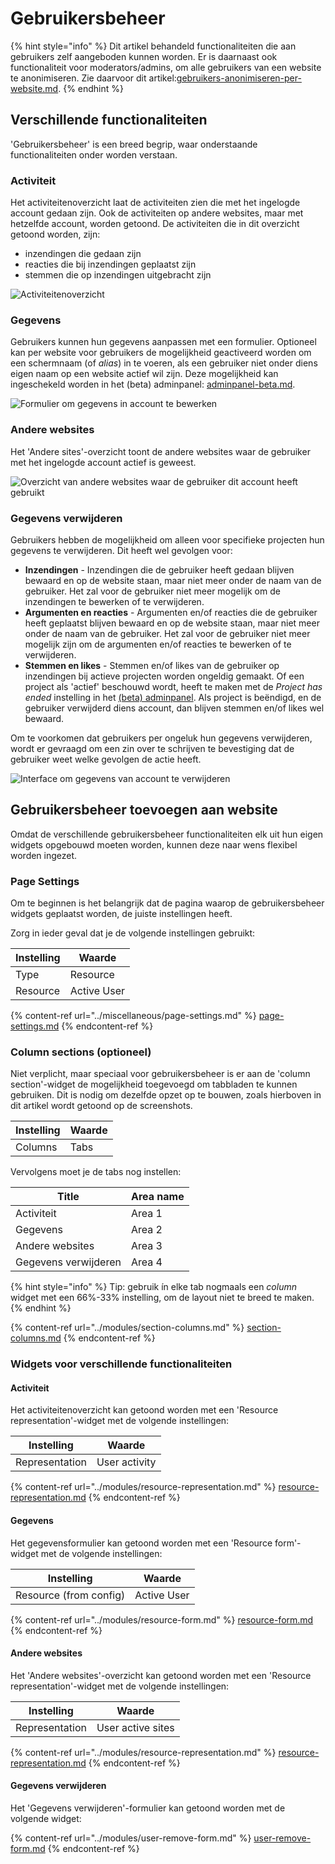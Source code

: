 # Gebruikersbeheer

{% hint style="info" %}
Dit artikel behandeld functionaliteiten die aan gebruikers zelf aangeboden kunnen worden. Er is daarnaast ook functionaliteit voor moderators/admins, om alle gebruikers van een website te anonimiseren. Zie daarvoor dit artikel:[gebruikers-anonimiseren-per-website.md](gebruikers-anonimiseren-per-website.md "mention").
{% endhint %}

## Verschillende functionaliteiten

'Gebruikersbeheer' is een breed begrip, waar onderstaande functionaliteiten onder worden verstaan.

### Activiteit

Het activiteitenoverzicht laat de activiteiten zien die met het ingelogde account gedaan zijn. Ook de activiteiten op andere websites, maar met hetzelfde account, worden getoond. De activiteiten die in dit overzicht getoond worden, zijn:

* inzendingen die gedaan zijn
* reacties die bij inzendingen geplaatst zijn
* stemmen die op inzendingen uitgebracht zijn

![Activiteitenoverzicht](../../.gitbook/assets/Activiteit.png)

### Gegevens

Gebruikers kunnen hun gegevens aanpassen met een formulier. Optioneel kan per website voor gebruikers de mogelijkheid geactiveerd worden om een schermnaam (of _alias_) in te voeren, als een gebruiker niet onder diens eigen naam op een website actief wil zijn. Deze mogelijkheid kan ingeschekeld worden in het (beta) adminpanel: [adminpanel-beta.md](../miscellaneous/adminpanel-beta.md "mention").

![Formulier om gegevens in account te bewerken](../../.gitbook/assets/Gegevens.png)

### Andere websites

Het 'Andere sites'-overzicht toont de andere websites waar de gebruiker met het ingelogde account actief is geweest.

![Overzicht van andere websites waar de gebruiker dit account heeft gebruikt](<../../.gitbook/assets/Andere websites.png>)

### Gegevens verwijderen

Gebruikers hebben de mogelijkheid om alleen voor specifieke projecten hun gegevens te verwijderen. Dit heeft wel gevolgen voor:

* **Inzendingen** - Inzendingen die de gebruiker heeft gedaan blijven bewaard en op de website staan, maar niet meer onder de naam van de gebruiker. Het zal voor de gebruiker niet meer mogelijk om de inzendingen te bewerken of te verwijderen.
* **Argumenten en reacties** - Argumenten en/of reacties die de gebruiker heeft geplaatst blijven bewaard en op de website staan, maar niet meer onder de naam van de gebruiker. Het zal voor de gebruiker niet meer mogelijk zijn om de argumenten en/of reacties te bewerken of te verwijderen.
* **Stemmen en likes** - Stemmen en/of likes van de gebruiker op inzendingen bij actieve projecten worden ongeldig gemaakt. Of een project als 'actief' beschouwd wordt, heeft te maken met de _Project has ended_ instelling in het [(beta) adminpanel](../miscellaneous/adminpanel-beta.md). Als project is beëndigd, en de gebruiker verwijderd diens account, dan blijven stemmen en/of likes wel bewaard.

Om te voorkomen dat gebruikers per ongeluk hun gegevens verwijderen, wordt er gevraagd om een zin over te schrijven te bevestiging dat de gebruiker weet welke gevolgen de actie heeft.

![Interface om gegevens van account te verwijderen](<../../.gitbook/assets/Gegevens verwijderen.png>)

## Gebruikersbeheer toevoegen aan website

Omdat de verschillende gebruikersbeheer functionaliteiten elk uit hun eigen widgets opgebouwd moeten worden, kunnen deze naar wens flexibel worden ingezet.

### Page Settings

Om te beginnen is het belangrijk dat de pagina waarop de gebruikersbeheer widgets geplaatst worden, de juiste instellingen heeft.

Zorg in ieder geval dat je de volgende instellingen gebruikt:

| Instelling | Waarde      |
| ---------- | ----------- |
| Type       | Resource    |
| Resource   | Active User |

{% content-ref url="../miscellaneous/page-settings.md" %}
[page-settings.md](../miscellaneous/page-settings.md)
{% endcontent-ref %}

### Column sections (optioneel)

Niet verplicht, maar speciaal voor gebruikersbeheer is er aan de 'column section'-widget de mogelijkheid toegevoegd om tabbladen te kunnen gebruiken. Dit is nodig om dezelfde opzet op te bouwen, zoals hierboven in dit artikel wordt getoond op de screenshots.

| Instelling | Waarde |
| ---------- | ------ |
| Columns    | Tabs   |

Vervolgens moet je de tabs nog instellen:

| Title                | Area name |
| -------------------- | --------- |
| Activiteit           | Area 1    |
| Gegevens             | Area 2    |
| Andere websites      | Area 3    |
| Gegevens verwijderen | Area 4    |

{% hint style="info" %}
Tip: gebruik ín elke tab nogmaals een _column_ widget met een 66%-33% instelling, om de layout niet te breed te maken.
{% endhint %}

{% content-ref url="../modules/section-columns.md" %}
[section-columns.md](../modules/section-columns.md)
{% endcontent-ref %}

### Widgets voor verschillende functionaliteiten

#### Activiteit

Het activiteitenoverzicht kan getoond worden met een 'Resource representation'-widget met de volgende instellingen:

| Instelling     | Waarde        |
| -------------- | ------------- |
| Representation | User activity |

{% content-ref url="../modules/resource-representation.md" %}
[resource-representation.md](../modules/resource-representation.md)
{% endcontent-ref %}

#### Gegevens

Het gegevensformulier kan getoond worden met een 'Resource form'-widget met de volgende instellingen:

| Instelling             | Waarde      |
| ---------------------- | ----------- |
| Resource (from config) | Active User |

{% content-ref url="../modules/resource-form.md" %}
[resource-form.md](../modules/resource-form.md)
{% endcontent-ref %}

#### Andere websites

Het 'Andere websites'-overzicht kan getoond worden met een 'Resource representation'-widget met de volgende instellingen:

| Instelling     | Waarde            |
| -------------- | ----------------- |
| Representation | User active sites |

{% content-ref url="../modules/resource-representation.md" %}
[resource-representation.md](../modules/resource-representation.md)
{% endcontent-ref %}

#### Gegevens verwijderen

Het 'Gegevens verwijderen'-formulier kan getoond worden met de volgende widget:

{% content-ref url="../modules/user-remove-form.md" %}
[user-remove-form.md](../modules/user-remove-form.md)
{% endcontent-ref %}

